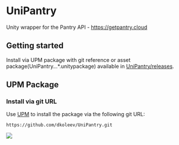 # UniPantry
Unity wrapper for the Pantry API - https://getpantry.cloud

## Getting started
Install via UPM package with git reference or asset package(UniPantry.*.*.*.unitypackage) available in [UniPantry/releases](https://github.com/dkoleev/UniPantry/releases).

UPM Package
---
### Install via git URL
Use [UPM](https://docs.unity3d.com/Manual/upm-ui.html) to install the package via the following git URL: 

```
https://github.com/dkoleev/UniPantry.git
```

![](https://gyazo.com/8c8fc97345fc64f53d62814cce571974.gif)
